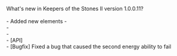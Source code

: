 What's new in Keepers of the Stones II version 1.0.0.11?<br />
<br />- Added new elements - 
<br />- 
<br />- 
<br />- [API] 
<br />- [Bugfix] Fixed a bug that caused the second energy ability to fail